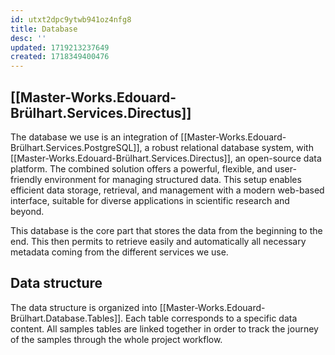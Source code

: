 ```yaml
---
id: utxt2dpc9ytwb941oz4nfg8
title: Database
desc: ''
updated: 1719213237649
created: 1718349400476
---
```


## [[Master-Works.Edouard-Brülhart.Services.Directus]]

The database we use is an integration of [[Master-Works.Edouard-Brülhart.Services.PostgreSQL]], a robust relational database system, with [[Master-Works.Edouard-Brülhart.Services.Directus]], an open-source data platform. The combined solution offers a powerful, flexible, and user-friendly environment for managing structured data. This setup enables efficient data storage, retrieval, and management with a modern web-based interface, suitable for diverse applications in scientific research and beyond.

This database is the core part that stores the data from the beginning to the end. This then permits to retrieve easily and automatically all necessary metadata coming from the different services we use.

## Data structure

The data structure is organized into [[Master-Works.Edouard-Brülhart.Database.Tables]]. Each table corresponds to a specific data content. All samples tables are linked together in order to track the journey of the samples through the whole project workflow. 




